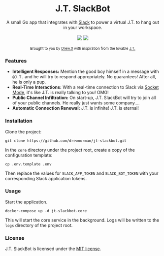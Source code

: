 <h1 align="center">J.T. SlackBot</h1>

<div align="center">
  A small Go app that integrates with <a href="https://slack.com/">Slack</a> to power a virtual J.T. to hang out in your workspace.
</div>

<br />

<div align="center">
  <img src="https://img.shields.io/github/go-mod/go-version/drewnorman/jt-slackbot" />
  <img src="https://img.shields.io/github/license/drewnorman/jt-slackbot" />
</div>

<br />

<div align="center">
  <sub>
    Brought to you by <a href="https://foxfuelcreative.com/team/drew-norman">Drew.0</a> with inspiration from the lovable <a href="https://www.instagram.com/p/Bp2PfjSBPXr/">J.T.</a>
  </sub>
</div>


### Features
- __Intelligent Responses:__ Mention the good boy himself in a message with `@J.T.` and he will try to respond appropriately. No guarantees! After all, he is only a pup.
- __Real-Time Interactions:__ With a real-time connection to Slack via <a href="https://api.slack.com/apis/connections/socket">Socket Mode</a>, it's like J.T. is really talking to you! OMG!
- __Public Channel Infiltration:__ On start-up, J.T. SlackBot will try to join all of your public channels. He really just wants some company....
- __Automatic Connection Renewal:__ J.T. is infinite! J.T. is eternal!

### Installation

Clone the project:

    git clone https://github.com/drewnorman/jt-slackbot.git

In the `core` directory under the project root, create a copy of the configuration template:

    cp .env.template .env

Then replace the values for `SLACK_APP_TOKEN` and `SLACK_BOT_TOKEN` with your corresponding Slack application tokens.

### Usage
Start the application.

    docker-compose up -d jt-slackbot-core

This will start the core service in the background. Logs will be written to the `logs` directory of the project root.

### License
J.T. SlackBot is licensed under the <a href="https://opensource.org/licenses/MIT">MIT license</a>.